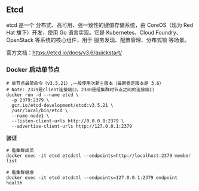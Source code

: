 ## Etcd

etcd 是一个 分布式、高可用、强一致性的键值存储系统，由 CoreOS（现为 Red Hat 旗下）开发，使用 Go 语言实现。它是 Kubernetes、Cloud
Foundry、OpenStack 等系统的核心组件，用于 服务发现、配置管理、分布式锁 等场景。

官方文档：https://etcd.io/docs/v3.6/quickstart/

### Docker 启动单节点

```shell
# 单节点最简命令（v3.5.21）,一般使用次新主版本（最新稳定版本是 3.6）
# Note: 2379是client连接端口，2380是组集群时节点之间的连接端口
docker run -d --name etcd \
  -p 2379:2379 \
  gcr.io/etcd-development/etcd:v3.5.21 \
  /usr/local/bin/etcd \
  --name node1 \
  --listen-client-urls http://0.0.0.0:2379 \
  --advertise-client-urls http://127.0.0.1:2379
```

**验证**

```shell
# 看集群成员
docker exec -it etcd etcdctl --endpoints=http://localhost:2379 member list

# 看集群健康
docker exec -it etcd etcdctl --endpoints=127.0.0.1:2379 endpoint health
```